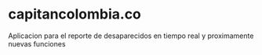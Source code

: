 # capitancolombia.co
Aplicacion para el reporte de desaparecidos en tiempo real y proximamente nuevas funciones
